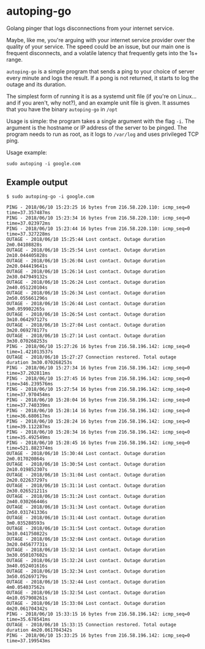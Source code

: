 # autoping-go
Golang pinger that logs disconnections from your internet service.

Maybe, like me, you're arguing with your internet service provider over the quality of your service. The speed could be an issue, but our main one is frequent disconnects, and a volatile latency that frequently gets into the 1s+ range.

`autoping-go` is a simple program that sends a ping to your choice of server every minute and logs the result. If a pong is not returned, it starts to log the outage and its duration.

The simplest form of running it is as a systemd unit file (if you're on Linux... and if you aren't, why not?), and an example unit file is given. It assumes that you have the binary `autoping-go` in `/opt`

Usage is simple: the program takes a single argument with the flag `-i`. The argument is the hostname or IP address of the server to be pinged. The program needs to run as root, as it logs to `/var/log` and uses privileged TCP ping.

Usage example:

`sudo autoping -i google.com`

## Example output

```
$ sudo autoping-go -i google.com

PING - 2018/06/10 15:23:25 16 bytes from 216.58.220.110: icmp_seq=0 time=37.357487ms
PING - 2018/06/10 15:23:34 16 bytes from 216.58.220.110: icmp_seq=0 time=37.023972ms
PING - 2018/06/10 15:23:44 16 bytes from 216.58.220.110: icmp_seq=0 time=37.327228ms
OUTAGE - 2018/06/10 15:25:44 Lost contact. Outage duration 2m0.04108828s
OUTAGE - 2018/06/10 15:25:54 Lost contact. Outage duration 2m10.044405828s
OUTAGE - 2018/06/10 15:26:04 Lost contact. Outage duration 2m20.044419641s
OUTAGE - 2018/06/10 15:26:14 Lost contact. Outage duration 2m30.047949132s
OUTAGE - 2018/06/10 15:26:24 Lost contact. Outage duration 2m40.051220104s
OUTAGE - 2018/06/10 15:26:34 Lost contact. Outage duration 2m50.055661296s
OUTAGE - 2018/06/10 15:26:44 Lost contact. Outage duration 3m0.059902265s
OUTAGE - 2018/06/10 15:26:54 Lost contact. Outage duration 3m10.064297127s
OUTAGE - 2018/06/10 15:27:04 Lost contact. Outage duration 3m20.069278177s
OUTAGE - 2018/06/10 15:27:14 Lost contact. Outage duration 3m30.070268253s
PING - 2018/06/10 15:27:26 16 bytes from 216.58.196.142: icmp_seq=0 time=1.421013537s
OUTAGE - 2018/06/10 15:27:27 Connection restored. Total outage duration 3m30.070268253s
PING - 2018/06/10 15:27:34 16 bytes from 216.58.196.142: icmp_seq=0 time=37.202811ms
PING - 2018/06/10 15:27:45 16 bytes from 216.58.196.142: icmp_seq=0 time=346.239576ms
PING - 2018/06/10 15:27:54 16 bytes from 216.58.196.142: icmp_seq=0 time=37.970454ms
PING - 2018/06/10 15:28:04 16 bytes from 216.58.196.142: icmp_seq=0 time=37.740339ms
PING - 2018/06/10 15:28:14 16 bytes from 216.58.196.142: icmp_seq=0 time=36.680617ms
PING - 2018/06/10 15:28:24 16 bytes from 216.58.196.142: icmp_seq=0 time=39.112287ms
PING - 2018/06/10 15:28:34 16 bytes from 216.58.196.142: icmp_seq=0 time=35.492549ms
PING - 2018/06/10 15:28:45 16 bytes from 216.58.196.142: icmp_seq=0 time=521.882374ms
OUTAGE - 2018/06/10 15:30:44 Lost contact. Outage duration 2m0.017020864s
OUTAGE - 2018/06/10 15:30:54 Lost contact. Outage duration 2m10.019852307s
OUTAGE - 2018/06/10 15:31:04 Lost contact. Outage duration 2m20.022637297s
OUTAGE - 2018/06/10 15:31:14 Lost contact. Outage duration 2m30.026521211s
OUTAGE - 2018/06/10 15:31:24 Lost contact. Outage duration 2m40.030266446s
OUTAGE - 2018/06/10 15:31:34 Lost contact. Outage duration 2m50.031741336s
OUTAGE - 2018/06/10 15:31:44 Lost contact. Outage duration 3m0.035288593s
OUTAGE - 2018/06/10 15:31:54 Lost contact. Outage duration 3m10.041750822s
OUTAGE - 2018/06/10 15:32:04 Lost contact. Outage duration 3m20.045677731s
OUTAGE - 2018/06/10 15:32:14 Lost contact. Outage duration 3m30.050107602s
OUTAGE - 2018/06/10 15:32:24 Lost contact. Outage duration 3m40.052401616s
OUTAGE - 2018/06/10 15:32:34 Lost contact. Outage duration 3m50.052697179s
OUTAGE - 2018/06/10 15:32:44 Lost contact. Outage duration 4m0.054037562s
OUTAGE - 2018/06/10 15:32:54 Lost contact. Outage duration 4m10.057908261s
OUTAGE - 2018/06/10 15:33:04 Lost contact. Outage duration 4m20.061704342s
PING - 2018/06/10 15:33:15 16 bytes from 216.58.196.142: icmp_seq=0 time=35.678541ms
OUTAGE - 2018/06/10 15:33:15 Connection restored. Total outage duration 4m20.061704342s
PING - 2018/06/10 15:33:25 16 bytes from 216.58.196.142: icmp_seq=0 time=37.199543ms
```
